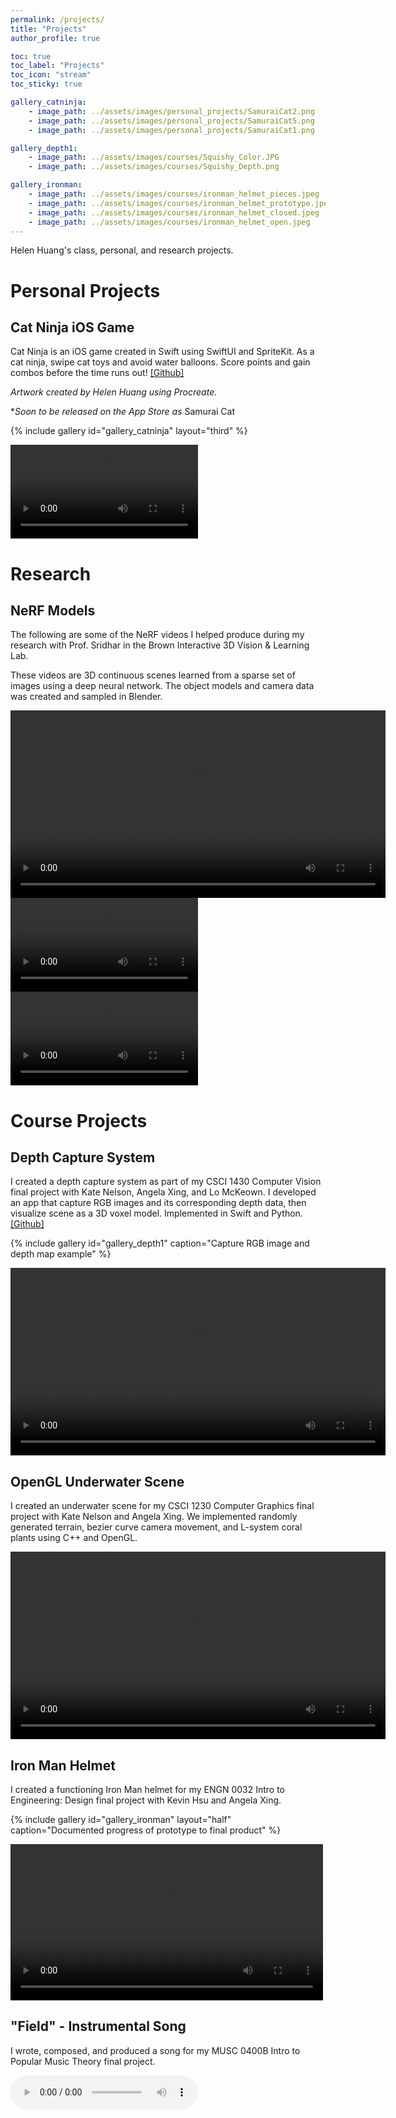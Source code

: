 ```yaml
---
permalink: /projects/
title: "Projects"
author_profile: true

toc: true
toc_label: "Projects"
toc_icon: "stream"
toc_sticky: true

gallery_catninja:
    - image_path: ../assets/images/personal_projects/SamuraiCat2.png
    - image_path: ../assets/images/personal_projects/SamuraiCat5.png
    - image_path: ../assets/images/personal_projects/SamuraiCat1.png

gallery_depth1:
    - image_path: ../assets/images/courses/Squishy_Color.JPG
    - image_path: ../assets/images/courses/Squishy_Depth.png

gallery_ironman:
    - image_path: ../assets/images/courses/ironman_helmet_pieces.jpeg
    - image_path: ../assets/images/courses/ironman_helmet_prototype.jpeg
    - image_path: ../assets/images/courses/ironman_helmet_closed.jpeg
    - image_path: ../assets/images/courses/ironman_helmet_open.jpeg
---
```


Helen Huang's class, personal, and research projects.

# Personal Projects

## Cat Ninja iOS Game
Cat Ninja is an iOS game created in Swift using SwiftUI and SpriteKit. As a cat ninja, swipe cat toys and avoid water balloons. Score points and gain combos before the time runs out! [[Github]](https://github.com/helen-huang9/CatNinja)

*Artwork created by Helen Huang using Procreate.*

**Soon to be released on the App Store as* Samurai Cat

{% include gallery id="gallery_catninja" layout="third" %}

<video width="300" controls>
    <source src="../assets/images/personal_projects/SamuraiCatPreview.mp4">
</video>

# Research
## NeRF Models
The following are some of the NeRF videos I helped produce during my research with Prof. Sridhar in the Brown Interactive 3D Vision & Learning Lab. 

These videos are 3D continuous scenes learned from a sparse set of images using a deep neural network. The object models and camera data was created and sampled in Blender.

<video width="600" controls>
    <source src="../assets/images/research/volsdfHand.mp4">
</video>

<video width="300" controls>
    <source src="../assets/images/research/burger_pytorch.mp4">
</video>

<video width="300" controls>
    <source src="../assets/images/research/hand_spiral.mp4">
</video>

# Course Projects
## Depth Capture System
I created a depth capture system as part of my CSCI 1430 Computer Vision final project with Kate Nelson, Angela Xing, and Lo McKeown. I developed an app that capture RGB images and its corresponding depth data, then visualize scene as a 3D voxel model. Implemented in Swift and Python. [[Github]](https://github.com/helen-huang9/Depth-Capture-System)

{% include gallery id="gallery_depth1" caption="Capture RGB image and depth map example" %}

<video width="600" controls>
    <source src="../assets/images/courses/Squishy_Voxel.mp4">
</video>

## OpenGL Underwater Scene
I created an underwater scene for my CSCI 1230 Computer Graphics final project with Kate Nelson and Angela Xing. We implemented randomly generated terrain, bezier curve camera movement, and L-system coral plants using C++ and OpenGL.

<video width="600" controls>
    <source src="../assets/images/courses/Short_underwater_scene.mp4">
</video>

## Iron Man Helmet
I created a functioning Iron Man helmet for my ENGN 0032 Intro to Engineering: Design final project with Kevin Hsu and Angela Xing. 

{% include gallery id="gallery_ironman" layout="half" caption="Documented progress of prototype to final product" %}

<video width="500" controls>
    <source src="../assets/images/courses/ironman_working.mp4">
</video>

## "Field" - Instrumental Song
I wrote, composed, and produced a song for my MUSC 0400B Intro to Popular Music Theory final project.

<audio controls>
    <source src="../assets/images/courses/song.m4a">
</audio>